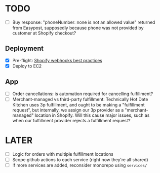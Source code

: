 # TODO

- [ ] Buy response: "phoneNumber: none is not an allowed value" returned from Easypost, supposedly because phone was not provided by customer at Shopify checkout?

## Deployment
- [x] Pre-flight: [Shopify webhooks best practices](https://shopify.dev/docs/apps/build/webhooks/best-practices)
- [x] Deploy to EC2

## App
- [ ] Order cancellations: is automation required for cancelling fulfillment?
- [ ] Merchant-managed vs third-party fulfillment: Technically Hot Date Kitchen uses 3p fulfillment, and ought to be making a "fulfillment request", but internally, we assign our 3p provider as a "merchant-managed" location in Shopify. Will this cause major issues, such as when our fulfillment provider rejects a fulfillment request?

# LATER

- [ ] Logic for orders with multiple fulfillment locations
- [ ] Scope github actions to each service (right now they're all shared)
- [ ] If more services are added, reconsider monorepo using `services/`
